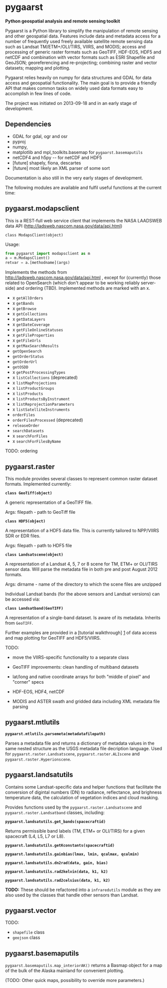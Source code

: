 pygaarst
========================================================

**Python geospatial analysis and remote sensing toolkit**

Pygaarst is a Python library to simplify the manipulation of 
remote sensing and other geospatial data. Features include data and metadata 
access for a number of frequently used freely available satellite remote sensing data such as Landsat TM/ETM+/OLI/TIRS, VIIRS, and MODIS; access and processing of generic raster formats such as GeoTIFF, HDF-EOS, HDF5 and netCDF  and combination with vector formats such as ESRI Shapefile and GeoJSON; 
georeferencing and re-projecting; combining raster and vector datasets; 
mapping and plotting. 

Pygaarst relies heavily on numpy for data structures and GDAL for data access
and geospatial functionality. The main goal is to 
provide a friendly API that makes common tasks on widely used data formats easy to accomplish in few lines of code.

The project was initiated on 2013-09-18 and in an early stage of development.

Dependencies
------------

* GDAL for gdal, ogr and osr
* pyproj
* numpy,
* matplotlib and mpl_toolkits.basemap for `pygaarst.basemaputils`
* netCDF4 and h5py -- for netCDF and HDF5
* [future] shapely, fiona, descartes 
* [future] most likely an XML parser of some sort 

Documentation is also still in the very early stages of development.

The following modules are available and fulfil useful functions at the current time:

pygaarst.modapsclient
---------------------

This is a REST-full web service client that implements the NASA LAADSWEB data API (http://ladsweb.nascom.nasa.gov/data/api.html)

`class ModapsClient(object)`

Usage:

```python
from pygaarst import modapsclient as m
a = m.ModapsClient()
retvar = a.[methodname](args)
```

Implements the methods from http://ladsweb.nascom.nasa.gov/data/api.html , except for (currently) those related to OpenSearch (which don't appear to be working reliably server-side) and ordering (TBD). Implemented methods are marked with an x. 

* x `getAllOrders`  
* x `getBands`  
* x `getBrowse`  
* x `getCollections`  
* x `getDataLayers`  
* x `getDateCoverage`  
* x `getFileOnlineStatuses`  
* x `getFileProperties`  
* x `getFileUrls`  
* x `getMaxSearchResults`  
* `getOpenSearch`  
* `getOrderStatus`  
* `getOrderUrl`  
* `getOSDD`  
* x `getPostProcessingTypes`  
* x `listCollections` (deprecated)  
* x `listMapProjections`  
* x `listProductGroups`  
* x `listProducts`  
* x `listProductsByInstrument`  
* x `listReprojectionParameters`  
* x `listSatelliteInstruments`  
* `orderFiles`  
* `orderFilesProcessed` (deprecated)  
* `releaseOrder`  
* `searchDatasets`  
* x `searchForFiles`  
* x `searchForFilesByName`  

TODO: ordering

pygaarst.raster
---------------

This module provides several classes to represent common raster dataset formats. Implemented currently:

**`class GeoTiff(object)`**

A generic representation of a GeoTIFF file. 

Args: 
  filepath - path to GeoTiff file
  
**`class HDF5(object)`**

A representation of a HDF5 data file. This is currently tailored to NPP/VIIRS SDR 
or EDR files. 

Args:
  filepath - path to HDF5 file

**`class Landsatscene(object)`**

A representation of a Landsat 4, 5, 7 or 8 scene for TM, ETM+ or OLI/TIRS sensor data. 
Will parse the metadata file in both pre and post August 2012 formats. 

Args:
  dirname - name of the directory to which the scene files are unzipped
  
Individual Landsat bands (for the above sensors and Landsat versions) can be accessed via:

**`class Landsatband(GeoTIFF)`**

A representation of a single-band dataset. Is aware of its metadata. Inherits from `GeoTIFF`.

Further examples are provided in a [tutorial walkthrough] [1] of data access and map plotting for GeoTIFF and HDF5/VIIRS.

TODO:
* move the VIIRS-specific functionality to a separate class
* GeoTIFF improvements: clean handling of multiband datasets
* lat/long and native coordinate arrays for both "middle of pixel" and "corner" specs
* HDF-EOS, HDF4, netCDF 
* MODIS and ASTER swath and gridded data including XML metadata file parsing

  [1]: http://nbviewer.ipython.org/7593127

pygaarst.mtlutils
---------------------

**`pygaarst.mtlutils.parsemeta(metadatafilepath)`**

Parses a metadata file and returns a dictionary of metadata values in the same
nested structure as the USGS metadata file decription language. Used for 
`pygaarst.raster.Landsatscene`, `pygaarst.raster.ALIscene` and 
`pygaarst.raster.Hyperionscene`. 

pygaarst.landsatutils
---------------------
Contains some Landsat-specific data and helper functions that facilitate the
conversion of digintal numbers (DN) to radiance, reflectance, 
and brighness temperature data, the calculation of vegetation indices
and cloud masking. 

Provides functions used by the `pygaarst.raster.Landsatscene` and `pygaarst.raster.Landsatband` classes, including:

**`pygaarst.landsatutils.get_bands(spacecraftid)`**

Returns permissible band labels (TM, ETM+ or OLI/TIRS) for a given spacecraft (L4, L5, L7 or L8).


**`pygaarst.landsatutils.getKconstants(spacecraftid)`**

**`pygaarst.landsatutils.gainbias(lmax, lmin, qcalmax, qcalmin)`**

**`pygaarst.landsatutils.dn2rad(data, gain, bias)`**

**`pygaarst.landsatutils.rad2kelvin(data, k1, k2)`**

**`pygaarst.landsatutils.rad2celsius(data, k1, k2)`**

**TODO:** These should be refactored into a `infraredutils` module as 
they are also used by the classes that handle other sensors than Landsat. 

pygaarst.vector
---------------

TODO: 
* `shapefile` class
* `geojson` class

pygaarst.basemaputils
---------------------

`pygaarst.basemaputils.map_interiorAK()` returns a Basmap object for a map of 
the bulk of the Alaska mainland for convenient plotting.

(TODO: Other quick maps, possibility to override more parameters.)
